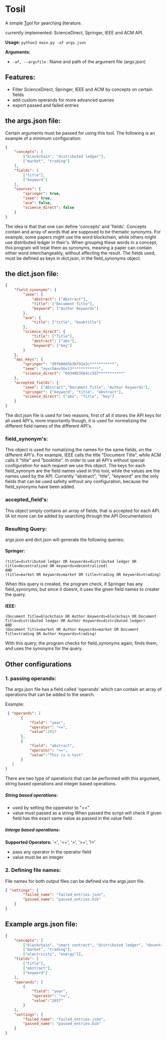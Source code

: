 # Tosil

A simple <u>To</u>ol for <u>s</u>earch<u>i</u>ng <u>l</u>iterature.

currently implemented: ScienceDirect, Springer, IEEE and ACM API.

**Usage:** `python3 main.py -af args.json`

**Arguments:**
   - `-af, --argsfile` : Name and path of the argument file (args.json)

## Features:
- Filter ScienceDirect, Springer, IEEE and ACM by concepts on certain fields
- add custom operands for more advanced queries
- export passed and failed entries


## the args.json file:
Certain arguments must be passed for using this tool. The following is an example of a minimum configuration:
```json
{
    "concepts": [
        ["blockchain", "distributed ledger"],
        ["market", "trading"]
    ],
    "fields": [
        ["title"],
        ["keyword"]
    ],
    "sources": {
        "springer": true,
        "ieee": true,
        "acm": false,
        "science_direct": false
    }
}
```
The idea is that that one can define 'concepts' and 'fields'. Concepts contain and array of words that are supposed to be thematic synonyms. For example, some papers might use the word blockchain, while others might use distributed ledger in their's. When grouping these words in a concept, this program will treat them as synonyms, meaning a paper can contain either word interchangeably, without affecting the result. The fields used, must be defined as keys in dict.json, in the field_synonyms object.


## the dict.json file:
```json
{
    "field_synonyms": {
        "ieee": {
            "abstract": ["Abstract"],
            "title": ["Document Title"],
            "keyword": ["Author Keywords"]
        },
        "acm": {
            "title": ["title", "booktitle"]
        },
        "science_direct": {
            "title": ["Title"],
            "abstract": ["abs"],
            "keyword": ["key"]
        }
    },
    "api_keys": {
        "springer": "d9f600d5b3bf91e3c***********",
        "ieee": "eyxc5mxv56st2************",
        "science_direct": "69340b3564cc587***********"
    },
    "accepted_fields": {
        "ieee": ["Abstract","Document Title", "Author Keywords"],
        "springer": ["keyword", "title", "abstract"],
        "science_direct": ["abs", "Title", "key"]
    }   
}
```

The dict.json file is used for two reasons, first of all it stores the API keys for all used API's, more importantly though, it is used for normalizing the different field names of the different API's.

### field_synonym's:
This object is used for nomalizing the names for the same fields, on the different API's. For example, IEEE calls the title "Document Title", while ACM calls it "title" and "booktitle". In order to use all API's without special configuration for each request we use this object. The keys for each field_synonym are the field names used in this tool, while the values are the names used by the API. Currently "abstract", "title", "keyword" are the only fields that can be used safelty without any configuration, because the field_synonyms have been added.

### accepted_field's:
This object simply contains an array of fields, that is accepted for each API. (A lot more can be added by searching through the API Documentation)
### Resulting Query:
args.json and dict.json will generate the following queries:

#### Springer:
```
(title=distributed ledger OR keywords=distributed ledger OR title=decentralized OR keywords=decentralized)
AND
(title=market OR keywords=market OR title=trading OR keywords=trading)
```
When this query is created, the program check, if Springer has any field_synonyms, but since it doesnt, it uses the given field names to creater the query.

#### IEEE:
```
(Document Title=blockchain OR Author Keywords=blockchain OR Document Title=distributed ledger OR Author Keywords=distributed ledger)
AND
(Document Title=market OR Author Keywords=market OR Document Title=trading OR Author Keywords=trading)
```
With this query, the program checks for field_synonyms again, finds them, and uses the synonyms for the query.

## Other configurations

### 1. passing operands:
The args.json file has a field called 'operands' which can contain an array of operations that can be added to the search.

Example:
 ```json
  { "operands": [
        {   
            "field": "year",
            "operator": "<=",
            "value":2017
        },
        {   
            "field": "abstract",
            "operator": "==",
            "value":"This is a test"
        }
    ]
}
 ```

 There are two type of operations that can be performed with this argument, string based operations and integer based operations.

 ##### String based operations:

 - used by setting the opperator to "=="
 - value must passed as a string
 When passed the script will check if given field has the exact same value as passed in the value field

##### Interge based operations:
**Supported Operators:** '<', '<=', '>', '>=', '!='
- pass any operator in the operator field
- value must be an integer


### 2. Defining file names:

File names for both output files can be defined via the args.json file.

```json
{ "settings": {
        "failed_name": "failed_entries.json",
        "passed_name": "passed_entries.bib"
    }
}
```

## Example args.json file:

```json
{
    "concepts": [
        ["blockchain", "smart contract", "distributed ledger", "decentralized"],
        ["market", "trading"],
        ["electricity", "energy"]],
    "fields": [
        ["title"],
        ["abstract"],
        ["keyword"]
    ],
    "operands": [
        {   
            "field": "year",
            "operator": "<=",
            "value":"2017"
        }
    ],
    "settings": {
        "failed_name": "failed_entries.json",
        "passed_name": "passed_entries.bib"
    }
}
```
